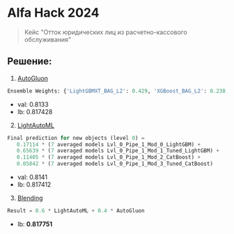 # Alfa Hack 2024

> Кейс "Отток юридических лиц из расчетно-кассового обслуживания"

## Решение:

1) [AutoGluon](1.%20AutoGluon.ipynb)
```python
Ensemble Weights: {'LightGBMXT_BAG_L2': 0.429, 'XGBoost_BAG_L2': 0.238, 'LightGBM_BAG_L2': 0.143, 'LightGBMLarge_BAG_L2': 0.095, 'LightGBMXT_BAG_L1': 0.048, 'CatBoost_BAG_L2': 0.048}
```
  - val: 0.8133
  - lb: 0.817428
2) [LightAutoML](2.%20LightAutoML.ipynb)
```python
Final prediction for new objects (level 0) = 
   0.17114 * (7 averaged models Lvl_0_Pipe_1_Mod_0_LightGBM) +
   0.65639 * (7 averaged models Lvl_0_Pipe_1_Mod_1_Tuned_LightGBM) +
   0.11405 * (7 averaged models Lvl_0_Pipe_1_Mod_2_CatBoost) +
   0.05842 * (7 averaged models Lvl_0_Pipe_1_Mod_3_Tuned_CatBoost) 
```
  - val: 0.8141
  - lb: 0.817412
3) [Blending](3.%20Blending.ipynb)
```python
Result = 0.6 * LightAutoML + 0.4 * AutoGluon
```
  - lb: **0.817751**
